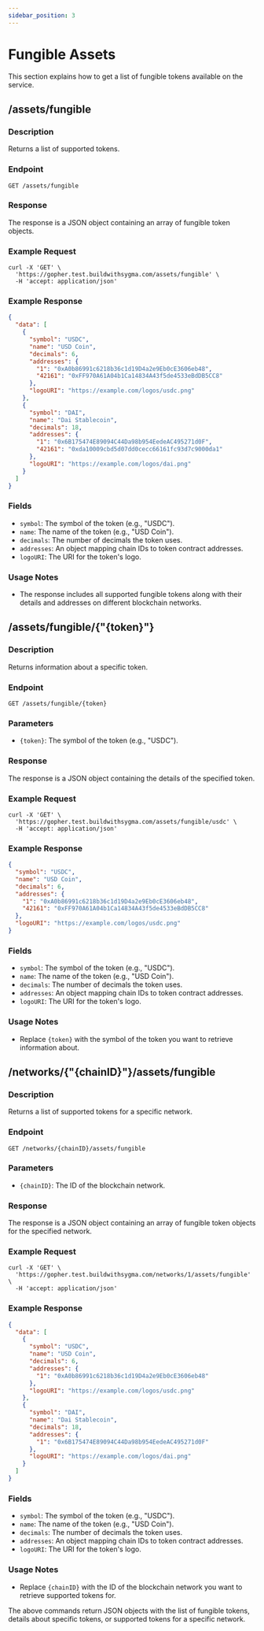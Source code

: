 ```yaml
---
sidebar_position: 3
---
```


# Fungible Assets

This section explains how to get a list of fungible tokens available on the service.

## /assets/fungible

### Description

Returns a list of supported tokens.

### Endpoint

`GET /assets/fungible`

### Response

The response is a JSON object containing an array of fungible token objects.

### Example Request

```shell
curl -X 'GET' \
  'https://gopher.test.buildwithsygma.com/assets/fungible' \
  -H 'accept: application/json'
```

### Example Response

```json
{
  "data": [
    {
      "symbol": "USDC",
      "name": "USD Coin",
      "decimals": 6,
      "addresses": {
        "1": "0xA0b86991c6218b36c1d19D4a2e9Eb0cE3606eb48",
        "42161": "0xFF970A61A04b1Ca14834A43f5de4533eBdDB5CC8"
      },
      "logoURI": "https://example.com/logos/usdc.png"
    },
    {
      "symbol": "DAI",
      "name": "Dai Stablecoin",
      "decimals": 18,
      "addresses": {
        "1": "0x6B175474E89094C44Da98b954EedeAC495271d0F",
        "42161": "0xda10009cbd5d07dd0cecc66161fc93d7c9000da1"
      },
      "logoURI": "https://example.com/logos/dai.png"
    }
  ]
}
```

### Fields

- `symbol`: The symbol of the token (e.g., "USDC").
- `name`: The name of the token (e.g., "USD Coin").
- `decimals`: The number of decimals the token uses.
- `addresses`: An object mapping chain IDs to token contract addresses.
- `logoURI`: The URI for the token's logo.

### Usage Notes

- The response includes all supported fungible tokens along with their details and addresses on different blockchain networks.

## /assets/fungible/{"{token}"}

### Description

Returns information about a specific token.

### Endpoint

`GET /assets/fungible/{token}`

### Parameters

- `{token}`: The symbol of the token (e.g., "USDC").

### Response

The response is a JSON object containing the details of the specified token.

### Example Request

```shell
curl -X 'GET' \
  'https://gopher.test.buildwithsygma.com/assets/fungible/usdc' \
  -H 'accept: application/json'
```

### Example Response

```json
{
  "symbol": "USDC",
  "name": "USD Coin",
  "decimals": 6,
  "addresses": {
    "1": "0xA0b86991c6218b36c1d19D4a2e9Eb0cE3606eb48",
    "42161": "0xFF970A61A04b1Ca14834A43f5de4533eBdDB5CC8"
  },
  "logoURI": "https://example.com/logos/usdc.png"
}
```

### Fields

- `symbol`: The symbol of the token (e.g., "USDC").
- `name`: The name of the token (e.g., "USD Coin").
- `decimals`: The number of decimals the token uses.
- `addresses`: An object mapping chain IDs to token contract addresses.
- `logoURI`: The URI for the token's logo.

### Usage Notes

- Replace `{token}` with the symbol of the token you want to retrieve information about.

## /networks/{"{chainID}"}/assets/fungible

### Description

Returns a list of supported tokens for a specific network.

### Endpoint

`GET /networks/{chainID}/assets/fungible`

### Parameters

- `{chainID}`: The ID of the blockchain network.

### Response

The response is a JSON object containing an array of fungible token objects for the specified network.

### Example Request

```shell
curl -X 'GET' \
  'https://gopher.test.buildwithsygma.com/networks/1/assets/fungible' \
  -H 'accept: application/json'
```

### Example Response

```json
{
  "data": [
    {
      "symbol": "USDC",
      "name": "USD Coin",
      "decimals": 6,
      "addresses": {
        "1": "0xA0b86991c6218b36c1d19D4a2e9Eb0cE3606eb48"
      },
      "logoURI": "https://example.com/logos/usdc.png"
    },
    {
      "symbol": "DAI",
      "name": "Dai Stablecoin",
      "decimals": 18,
      "addresses": {
        "1": "0x6B175474E89094C44Da98b954EedeAC495271d0F"
      },
      "logoURI": "https://example.com/logos/dai.png"
    }
  ]
}
```

### Fields

- `symbol`: The symbol of the token (e.g., "USDC").
- `name`: The name of the token (e.g., "USD Coin").
- `decimals`: The number of decimals the token uses.
- `addresses`: An object mapping chain IDs to token contract addresses.
- `logoURI`: The URI for the token's logo.

### Usage Notes

- Replace `{chainID}` with the ID of the blockchain network you want to retrieve supported tokens for.

The above commands return JSON objects with the list of fungible tokens, details about specific tokens, or supported tokens for a specific network.
